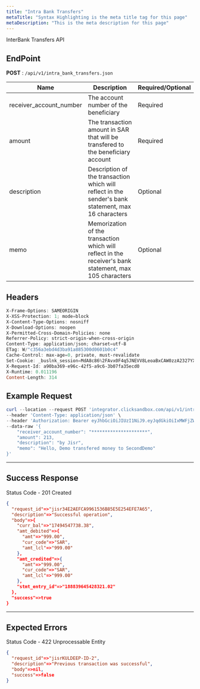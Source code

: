 ```yaml
---
title: "Intra Bank Transfers"
metaTitle: "Syntax Highlighting is the meta title tag for this page"
metaDescription: "This is the meta description for this page"
---
```


InterBank Transfers API

## EndPoint
**POST** : `/api/v1/intra_bank_transfers.json`

Name                                   | Description                                 | Required/Optional
-------------------------------------- | ------------------------------------------- | ------------------------
receiver_account_number | The account number of the beneficiary      | Required
amount                              | The transaction amount in SAR that will be transfered to the beneficiary account              | Required
description                              | Description of the transaction which will reflect in the sender's bank statement, max 16 characters              | Optional
memo                              | Memorization of the transaction which will reflect in the receiver's bank statement, max 105 characters              | Optional

## Headers
```powershell
X-Frame-Options: SAMEORIGIN
X-XSS-Protection: 1; mode=block
X-Content-Type-Options: nosniff
X-Download-Options: noopen
X-Permitted-Cross-Domain-Policies: none
Referrer-Policy: strict-origin-when-cross-origin
Content-Type: application/json; charset=utf-8
ETag: W/"c356a3ebd4d3ba91a885300d0601b0c4"
Cache-Control: max-age=0, private, must-revalidate
Set-Cookie: _buslnk_session=MdA8c86%2FAvx0F4q5JNEVV8LeoaBxCAW0zzA2327YXsQmIfk48INjqaCL4v71SZScUB77N0H9TpLecnIQ3ZaSLVDoiw0nCPMVCTG344xCcqDx5dsQwHBaIGBOQRmBXYLn1x9QXeidenA2CZ%2BE36FhBWpYbng73vaptBErYQOpL4Xyr8UzO7rl--MoB0%2FdgS2v9j18PK--5HWGMQzsbGRoBS%2FBvDjfgQ%3D%3D; path=/; HttpOnly
X-Request-Id: a90ba369-e96c-42f5-a9c6-3b07fa35ecd0
X-Runtime: 0.011196
Content-Length: 314
```
## Example Request

```powershell
curl --location --request POST 'integrator.clicksandbox.com/api/v1/intra_bank_transfers.json' \
--header 'Content-Type: application/json' \
--header 'Authorization: Bearer eyJhbGciOiJIUzI1NiJ9.eyJqdGkiOiIxMWFjZWM3Mi1iNjM0L*************************6bnVsbCwiaWF0IjoxNTkxNjE3MDYyLCJleHAiOjE1OTE2MTczNjJ9.**************************' \
--data-raw '{
	"receiver_account_number": "*********************",
	"amount": 213,
	"description": "by Jisr",
	"memo": "Hello, Demo transfered money to SecondDemo"
}'
```

--------------------------------------------------------------------------------

## Success Response

Status Code - 201 Created

```json
{
  "request_id"=>"jisr34E2AEFCA9961536B85E5E254EFE7A65",
  "description"=>"Successful operation",
  "body"=>{
    "curr_bal"=>"17494547738.38",
    "amt_debited"=>{
      "amt"=>"999.00",
      "cur_code"=>"SAR",
      "amt_lcl"=>"999.00"
    },
    "amt_credited"=>{
      "amt"=>"999.00",
      "cur_code"=>"SAR",
      "amt_lcl"=>"999.00"
    },
    "stmt_entry_id"=>"188839645428321.02"
  },
  "success"=>true
}
```

--------------------------------------------------------------------------------

## Expected Errors
Status Code - 422 Unprocessable Entity

```json
{
  "request_id"=>"jisrKULDEEP-ID-2",
  "description"=>"Previous transaction was successful",
  "body"=>nil,
  "success"=>false
}
```